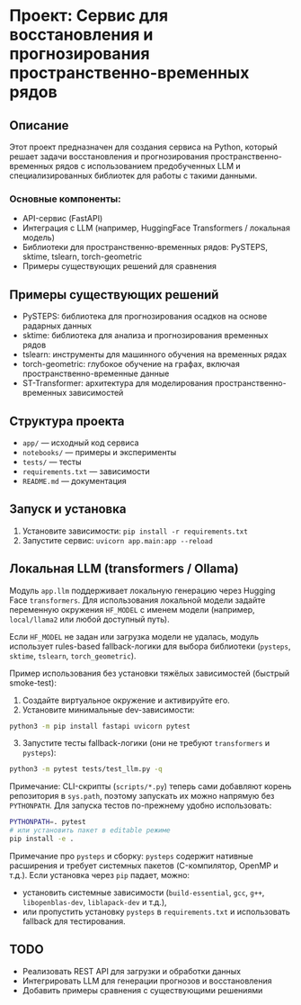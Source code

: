 # Проект: Сервис для восстановления и прогнозирования пространственно-временных рядов

## Описание
Этот проект предназначен для создания сервиса на Python, который решает задачи восстановления и прогнозирования пространственно-временных рядов с использованием предобученных LLM и специализированных библиотек для работы с такими данными.

### Основные компоненты:
- API-сервис (FastAPI)
- Интеграция с LLM (например, HuggingFace Transformers / локальная модель)
- Библиотеки для пространственно-временных рядов: PySTEPS, sktime, tslearn, torch-geometric
- Примеры существующих решений для сравнения

## Примеры существующих решений
- PySTEPS: библиотека для прогнозирования осадков на основе радарных данных
- sktime: библиотека для анализа и прогнозирования временных рядов
- tslearn: инструменты для машинного обучения на временных рядах
- torch-geometric: глубокое обучение на графах, включая пространственно-временные данные
- ST-Transformer: архитектура для моделирования пространственно-временных зависимостей

## Структура проекта
- `app/` — исходный код сервиса
- `notebooks/` — примеры и эксперименты
- `tests/` — тесты
- `requirements.txt` — зависимости
- `README.md` — документация

## Запуск и установка
1. Установите зависимости: `pip install -r requirements.txt`
2. Запустите сервис: `uvicorn app.main:app --reload`

## Локальная LLM (transformers / Ollama)

Модуль `app.llm` поддерживает локальную генерацию через Hugging Face `transformers`.
Для использования локальной модели задайте переменную окружения `HF_MODEL` с именем модели (например, `local/llama2` или любой доступный путь).

Если `HF_MODEL` не задан или загрузка модели не удалась, модуль использует rules-based fallback-логики для выбора библиотеки (`pysteps`, `sktime`, `tslearn`, `torch_geometric`).

Пример использования без установки тяжёлых зависимостей (быстрый smoke-test):

1. Создайте виртуальное окружение и активируйте его.
2. Установите минимальные dev-зависимости:

```bash
python3 -m pip install fastapi uvicorn pytest
```

3. Запустите тесты fallback-логики (они не требуют `transformers` и `pysteps`):

```bash
python3 -m pytest tests/test_llm.py -q
```

Примечание: CLI-скрипты (`scripts/*.py`) теперь сами добавляют корень репозитория в `sys.path`, поэтому запускать их можно напрямую без `PYTHONPATH`.
Для запуска тестов по-прежнему удобно использовать:

```bash
PYTHONPATH=. pytest
# или установить пакет в editable режиме
pip install -e .
```

Примечание про `pysteps` и сборку: `pysteps` содержит нативные расширения и требует системных пакетов (C-компилятор, OpenMP и т.д.). Если установка через `pip` падает, можно:
- установить системные зависимости (`build-essential`, `gcc`, `g++`, `libopenblas-dev`, `liblapack-dev` и т.д.),
- или пропустить установку `pysteps` в `requirements.txt` и использовать fallback для тестирования.

## TODO
- Реализовать REST API для загрузки и обработки данных
- Интегрировать LLM для генерации прогнозов и восстановления
- Добавить примеры сравнения с существующими решениями
